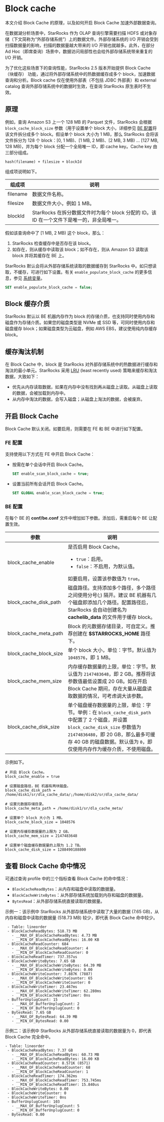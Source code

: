# Block cache

本文介绍 Block Cache 的原理，以及如何开启 Block Cache 加速外部数据查询。

在数据湖分析场景中，StarRocks 作为 OLAP 查询引擎需要扫描 HDFS 或对象存储（下文简称为“外部存储系统”）上的数据文件。外部存储系统的 I/O 开销会受到扫描数据量的影响，扫描的数据量越大带来的 I/O 开销也就越多。此外，在部分 Ad Hoc（即席查询）场景中，数据访问局部性也会给外部存储系统带来重复的 I/O 开销。

为了优化这些场景下的查询性能，StarRocks 2.5 版本开始提供 Block Cache（块缓存） 功能，通过将外部存储系统中的热数据缓存成多个 block，加速数据查询和分析。Block cache 仅在使用外部表（不包括 JDBC 外部表）和 external catalog 查询外部存储系统中的数据时生效，在查询 StarRocks 原生表时不生效。

## 原理

例如，查询 Amazon S3 上一个 128 MB 的 Parquet 文件，StarRocks 会根据 `block_cache_block_size` 参数（用于设置单个 block 大小，详细参见 [BE 配置](#be-配置)将该文件拆分成多个 block。假设单个 block 大小为 1 MB，那么 StarRocks 会将该文件拆分为 128 个 block：[0, 1 MB)、[1 MB, 2 MB)、[2 MB, 3 MB) ... [127 MB, 128 MB)，并为每个 block 分配一个全局唯一 ID，即 cache key。Cache key 由三部分组成。

```Plain
hash(filename) + filesize + blockId
```

组成项说明如下。

| **组成项** | **说明**                                                     |
| ---------- | ------------------------------------------------------------ |
| filename   | 数据文件名称。                                               |
| filesize   | 数据文件大小，例如 1 MB。                                    |
| blockId    | StarRocks 在拆分数据文件时为每个 block 分配的 ID。该 ID 在一个文件下是唯一的，非全局唯一。 |

假如该查询命中了 [1 MB, 2 MB) 这个 block，那么：

1. StarRocks 检查缓存中是否存在该 block。
2. 如存在，则从缓存中读取该 block；如不存在，则从 Amazon S3 读取该 block 并将其缓存在 BE 上。

StarRocks 默认会将从外部存储系统读取的数据缓存到 StarRocks 中。如只想读取，不缓存，可进行如下设置。有关 `enable_populate_block_cache` 的更多信息，参见 [系统变量](../reference/System_variable.md#支持的变量)。

```SQL
SET enable_populate_block_cache = false;
```

## Block 缓存介质

StarRocks 默认以 BE 机器内存作为 block 的存储介质，也支持同时使用内存和磁盘作为存储介质。如果您的磁盘类型是 NVMe 或 SSD 等，可同时使用内存和磁盘缓存 block；如果磁盘类型为云磁盘，例如 AWS EBS，建议使用纯内存缓存 block。

## 缓存淘汰机制

在 Block Cache 中，block 是 StarRocks 对外部存储系统中的热数据进行缓存和淘汰的最小单元。StarRocks 采用 [LRU](https://baike.baidu.com/item/LRU/1269842) (least recently used) 策略来缓存和淘汰数据，大致如下：

- 优先从内存读取数据，如果在内存中没有找到再从磁盘上读取。从磁盘上读取的数据，会被加载到内存中。
- 从内存中淘汰的数据，会写入磁盘；从磁盘上淘汰的数据，会被废弃。

## 开启 Block Cache

Block Cache 默认关闭。如要启用，则需要在 FE 和 BE 中进行如下配置。

### FE 配置

支持使用以下方式在 FE 中开启 Block Cache：

- 按需在单个会话中开启 Block Cache。

  ```SQL
  SET enable_scan_block_cache = true;
  ```

- 设置当前所有会话开启 Block Cache。

  ```SQL
  SET GLOBAL enable_scan_block_cache = true;
  ```

### BE 配置

在每个 BE 的 **conf/be.conf** 文件中增加如下参数。添加后，需重启每个 BE 让配置生效。

| **参数**               | **说明**                                                     |
| ---------------------- | ------------------------------------------------------------ |
| block_cache_enable     | 是否启用 Block Cache。<ul><li>`true`：启用。</li><li>`false`：不启用，为默认值。</li></ul> 如要启用，设置该参数值为 `true`。|
| block_cache_disk_path  | 磁盘路径。支持添加多个路径，多个路径之间使用分号(;) 隔开。建议 BE 机器有几个磁盘即添加几个路径。配置路径后，StarRocks 会自动创建名为 **cachelib_data** 的文件用于缓存 block。 |
| block_cache_meta_path  | Block 的元数据存储目录，可自定义。推荐创建在 **$STARROCKS_HOME** 路径下。 |
| block_cache_block_size | 单个 block 大小，单位：字节。默认值为 `1048576`，即 1 MB。   |
| block_cache_mem_size   | 内存缓存数据量的上限，单位：字节。默认值为 `2147483648`，即 2 GB。推荐将该参数值最低设置成 20 GB。如在开启 Block Cache 期间，存在大量从磁盘读取数据的情况，可考虑调大该参数。 |
| block_cache_disk_size  | 单个磁盘缓存数据量的上限，单位：字节。举例：在 `block_cache_disk_path` 中配置了 2 个磁盘，并设置 `block_cache_disk_size` 参数值为 `21474836480`，即 20 GB，那么最多可缓存 40 GB 的磁盘数据。默认值为 `0`，即仅使用内存作为缓存介质，不使用磁盘。 |

示例如下。

```Plain
# 开启 Block Cache。
block_cache_enable = true  

# 设置磁盘路径，BE 机器有两块磁盘。
block_cache_disk_path = /home/disk1/sr/dla_cache_data/;/home/disk2/sr/dla_cache_data/ 

# 设置元数据存储目录。
block_cache_meta_path = /home/disk1/sr/dla_cache_meta/ 

# 设置单个 block 大小为 1 MB。
block_cache_block_size = 1048576

# 设置内存缓存数据量的上限为 2 GB。
block_cache_mem_size = 2147483648

# 设置单个磁盘缓存数据量的上限为 1.2 TB。
block_cache_disk_size = 1288490188800
```

## 查看 Block Cache 命中情况

可通过查询 profile 中的三个指标查看 Block Cache 的命中情况：

- `BlockCacheReadBytes`：从内存和磁盘中读取的数据量。
- `BlockCacheWriteBytes`：从外部存储系统加载到内存和磁盘的数据量。
- `BytesRead`：从外部存储系统直接读取的数据量。

示例一：该示例中 StarRocks 从外部存储系统中读取了大量的数据 (7.65 GB)，从内存和磁盘中读取的数据量 (518.73 MB) 较少，即代表 Block Cache 命中较少。

```Plain
 - Table: lineorder
 - BlockCacheReadBytes: 518.73 MB
   - __MAX_OF_BlockCacheReadBytes: 4.73 MB
   - __MIN_OF_BlockCacheReadBytes: 16.00 KB
 - BlockCacheReadCounter: 684
   - __MAX_OF_BlockCacheReadCounter: 4
   - __MIN_OF_BlockCacheReadCounter: 0
 - BlockCacheReadTimer: 737.357us
 - BlockCacheWriteBytes: 7.65 GB
   - __MAX_OF_BlockCacheWriteBytes: 64.39 MB
   - __MIN_OF_BlockCacheWriteBytes: 0.00 
 - BlockCacheWriteCounter: 7.887K (7887)
   - __MAX_OF_BlockCacheWriteCounter: 65
   - __MIN_OF_BlockCacheWriteCounter: 0
 - BlockCacheWriteTimer: 23.467ms
   - __MAX_OF_BlockCacheWriteTimer: 62.280ms
   - __MIN_OF_BlockCacheWriteTimer: 0ns
 - BufferUnplugCount: 15
   - __MAX_OF_BufferUnplugCount: 2
   - __MIN_OF_BufferUnplugCount: 0
 - BytesRead: 7.65 GB
   - __MAX_OF_BytesRead: 64.39 MB
   - __MIN_OF_BytesRead: 0.00
```

示例二：该示例中 StarRocks 从外部存储系统直接读取的数据量为 0，即代表 Block Cache 完全命中。

```Plain
- Table: lineorder
 - BlockCacheReadBytes: 7.37 GB
   - __MAX_OF_BlockCacheReadBytes: 60.73 MB
   - __MIN_OF_BlockCacheReadBytes: 16.00 KB
 - BlockCacheReadCounter: 8.571K (8571)
   - __MAX_OF_BlockCacheReadCounter: 68
   - __MIN_OF_BlockCacheReadCounter: 1
 - BlockCacheReadTimer: 174.362ms
   - __MAX_OF_BlockCacheReadTimer: 753.745ms
   - __MIN_OF_BlockCacheReadTimer: 15.840us
 - BlockCacheWriteBytes: 0.00 
 - BlockCacheWriteCounter: 0
 - BlockCacheWriteTimer: 0ns
 - BufferUnplugCount: 103
   - __MAX_OF_BufferUnplugCount: 5
   - __MIN_OF_BufferUnplugCount: 0
 - BytesRead: 0.00 
```
